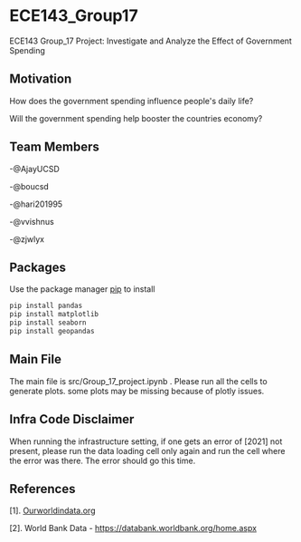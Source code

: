 # ECE143_Group17
ECE143 Group_17 Project: Investigate and Analyze the Effect of Government Spending
## Motivation
How does the government spending influence people's daily life?

Will the government spending help booster the countries economy?


## Team Members
-@AjayUCSD

-@boucsd

-@hari201995

-@vvishnus

-@zjwlyx

## Packages
Use the package manager [pip](https://pip.pypa.io/en/stable/) to install 
```bash
pip install pandas
pip install matplotlib
pip install seaborn
pip install geopandas
```

## Main File 

The main file is src/Group_17_project.ipynb . Please run all the cells to generate plots. some plots may be missing because of plotly issues. 

## Infra Code Disclaimer 

When running the infrastructure setting, if one gets an error of [2021] not present, please run the data loading cell only again and run the cell where the error was 
there. The error should go this time.
## References
[1]. [Ourworldindata.org](https://ourworldindata.org/government-spending#government-spending-is-an-important-instrument-to-reduce-inequality)

[2]. World Bank Data - https://databank.worldbank.org/home.aspx
